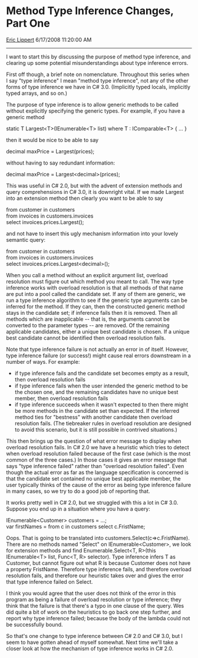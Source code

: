 <div id="page">

# Method Type Inference Changes, Part One

[Eric Lippert](https://social.msdn.microsoft.com/profile/Eric%20Lippert) 6/17/2008 11:20:00 AM

-----

<div id="content">

<div class="mine">

I want to start this by discussing the purpose of method type inference, and clearing up some potential misunderstandings about type inference errors.

First off though, a brief note on nomenclature. Throughout this series when I say "type inference" I mean "method type inference", not any of the other forms of type inference we have in C\# 3.0. (Implicitly typed locals, implicitly typed arrays, and so on.)

The purpose of type inference is to allow generic methods to be called without explicitly specifying the generic types. For example, if you have a generic method

<span class="code"> </span>

static T Largest\<T\>(IEnumerable\<T\> list) where T : IComparable\<T\> { ... }

then it would be nice to be able to say

<span class="code"> </span>

decimal maxPrice = Largest(prices);

without having to say redundant information:

<span class="code"> </span>

decimal maxPrice = Largest\<decimal\>(prices);

This was useful in C\# 2.0, but with the advent of extension methods and query comprehensions in C\# 3.0, it is downright vital. If we made Largest into an extension method then clearly you want to be able to say

<span class="code"> </span>

from customer in customers  
from invoices in customers.invoices  
select invoices.prices.Largest();

and not have to insert this ugly mechanism information into your lovely semantic query:

<span class="code"> </span>

from customer in customers  
from invoices in customers.invoices  
select invoices.prices.Largest\<decimal\>();

When you call a method without an explicit argument list, overload resolution must figure out which method you meant to call. The way type inference works with overload resolution is that all methods of that name are put into a pool called the candidate set. If any of them are generic, we run a type inference algorithm to see if the generic type arguments can be inferred for the method. If they can, then the constructed generic method stays in the candidate set; if inference fails then it is removed. Then all methods which are inapplicable -- that is, the arguments cannot be converted to the parameter types -- are removed. Of the remaining applicable candidates, either a unique best candidate is chosen. If a unique best candidate cannot be identified then overload resolution fails.

Note that type inference failure is not actually an error in of itself. However, type inference failure (or success\!) might cause real errors downstream in a number of ways. For example:

  - if type inference fails and the candidate set becomes empty as a result, then overload resolution fails
  - if type inference fails when the user intended the generic method to be the chosen one, and the remaining candidates have no unique best member, then overload resolution fails
  - if type inference succeeds when it wasn't expected to then there might be more methods in the candidate set than expected. If the inferred method ties for "bestness" with another candidate then overload resolution fails. (The tiebreaker rules in overload resolution are designed to avoid this scenario, but it is still possible in contrived situations.)

This then brings up the question of what error message to display when overload resolution fails. In C\# 2.0 we have a heuristic which tries to detect when overload resolution failed because of the first case (which is the most common of the three cases.) In those cases it gives an error message that says "type inference failed" rather than "overload resolution failed". Even though the actual error as far as the language specification is concerned is that the candidate set contained no unique best applicable member, the user typically thinks of the cause of the error as being type inference failure in many cases, so we try to do a good job of reporting that.

It works pretty well in C\# 2.0, but we struggled with this a lot in C\# 3.0. Suppose you end up in a situation where you have a query:

<span class="code"> </span>

IEnumerable\<Customer\> customers = ...;  
var firstNames = from c in customers select c.FristName;

Oops. That is going to be translated into <span class="code">customers.Select(c=\>c.FristName)</span>. There are no methods named "Select" on <span class="code">IEnumerable\<Customer\></span>, we look for extension methods and find <span class="code">Enumerable.Select\<T, R\>(this IEnumerable\<T\> list, Func\<T, R\> selector)</span>. Type inference infers <span class="code">T</span> as <span class="code">Customer</span>, but cannot figure out what <span class="code">R</span> is because <span class="code">Customer</span> does not have a property <span class="code">FristName</span>. Therefore type inference fails, and therefore overload resolution fails, and therefore our heuristic takes over and gives the error that type inference failed on <span class="code">Select</span>.

I think you would agree that the user does not think of the error in this program as being a failure of overload resolution or type inference; they think that the failure is that there's a typo in one clause of the query. Wes did quite a bit of work on the heuristics to go back one step further, and report why type inference failed; because the body of the lambda could not be successfully bound.

So that's one change to type inference between C\# 2.0 and C\# 3.0, but I seem to have gotten ahead of myself somewhat. Next time we'll take a closer look at how the mechanism of type inference works in C\# 2.0.

</div>

</div>

</div>

